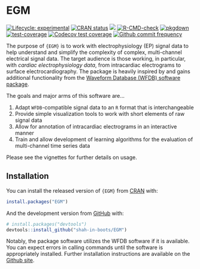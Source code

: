 
<!-- README.md is generated from README.Rmd. Please edit that file -->

# EGM

<!-- badges: start -->

[![Lifecycle:
experimental](https://img.shields.io/badge/lifecycle-experimental-orange.svg)](https://lifecycle.r-lib.org/articles/stages.html#experimental)
[![CRAN
status](https://www.r-pkg.org/badges/version/EGM)](https://CRAN.R-project.org/package=EGM)
[![](http://cranlogs.r-pkg.org/badges/grand-total/EGM?color=blue)](https://cran.r-project.org/package=EGM)
[![R-CMD-check](https://github.com/shah-in-boots/EGM/actions/workflows/R-CMD-check.yaml/badge.svg)](https://github.com/shah-in-boots/EGM/actions/workflows/R-CMD-check.yaml)
[![pkgdown](https://github.com/shah-in-boots/egm/actions/workflows/pkgdown.yaml/badge.svg)](https://github.com/shah-in-boots/egm/actions/workflows/pkgdown.yaml)
[![test-coverage](https://github.com/shah-in-boots/EGM/actions/workflows/test-coverage.yaml/badge.svg)](https://github.com/shah-in-boots/EGM/actions/workflows/test-coverage.yaml)
[![Codecov test
coverage](https://codecov.io/gh/shah-in-boots/egm/branch/main/graph/badge.svg)](https://app.codecov.io/gh/shah-in-boots/egm?branch=main)
[![Github commit
frequency](https://img.shields.io/github/commit-activity/w/shah-in-boots/EGM)](https://github.com/shah-in-boots/EGM/graphs/commit-activity)
<!-- badges: end -->

The purpose of `{EGM}` is to work with electrophysiology (EP) signal
data to help understand and simplify the complexity of complex,
multi-channel electrical signal data. The target audience is those
working, in particular, with *cardiac electrophysiology data*, from
intracardiac electrograms to surface electrocardiography. The package is
heavily inspired by and gains additional functionality from the
[Waveform Database (WFDB) software
package](https://physionet.org/content/wfdb/10.7.0/).

The goals and major arms of this software are…

1.  Adapt `WFDB`-compatible signal data to an `R` format that is
    interchangeable
2.  Provide simple visualization tools to work with short elements of
    raw signal data
3.  Allow for annotation of intracardiac electrograms in an interactive
    manner
4.  Train and allow development of learning algorithms for the
    evaluation of multi-channel time series data

Please see the vignettes for further details on usage.

## Installation

You can install the released version of `{EGM}` from
[CRAN](https://CRAN.R-project.org) with:

``` r
install.packages("EGM")
```

And the development version from [GitHub](https://github.com/) with:

``` r
# install.packages("devtools")
devtools::install_github("shah-in-boots/EGM")
```

Notably, the package software utilizes the WFDB software if it is
available. You can expect errors in calling commands until the software
is appropriately installed. Further installation instructions are
available on the [Github site](https://github.com/bemoody/wfdb).
